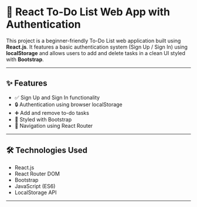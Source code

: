 # 📝 React To-Do List Web App with Authentication

This project is a beginner-friendly To-Do List web application built using **React.js**. It features a basic authentication system (Sign Up / Sign In) using **localStorage** and allows users to add and delete tasks in a clean UI styled with **Bootstrap**.

---

## ✨ Features

- ✅ Sign Up and Sign In functionality
- 🔒 Authentication using browser localStorage
- ➕ Add and remove to-do tasks
- 🎨 Styled with Bootstrap
- 🔁 Navigation using React Router

---


## 🛠️ Technologies Used

- React.js
- React Router DOM
- Bootstrap
- JavaScript (ES6)
- LocalStorage API

---


